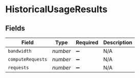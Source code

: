 # HistoricalUsageResults


## Fields

| Field              | Type               | Required           | Description        |
| ------------------ | ------------------ | ------------------ | ------------------ |
| `bandwidth`        | *number*           | :heavy_minus_sign: | N/A                |
| `computeRequests`  | *number*           | :heavy_minus_sign: | N/A                |
| `requests`         | *number*           | :heavy_minus_sign: | N/A                |